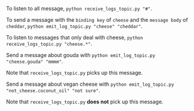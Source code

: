 To listen to all message, `python receive_logs_topic.py "#"`.

To send a message with the `binding key` of `cheese` and the `message body` of `cheddar`, `python emit_log_topic.py "cheese" "cheddar"`.

To listen to messages that only deal with cheese, `python receive_logs_topic.py "cheese.*"`.

Send a message about gouda with `python emit_log_topic.py "cheese.gouda" "mmmm"`.

Note that `receive_logs_topic.py` picks up this message.

Send a message about vegan cheese with `python emit_log_topic.py "not_cheese.coconut_oil" "not sure"`.

Note that `receive_logs_topic.py` **does not** pick up this message. 